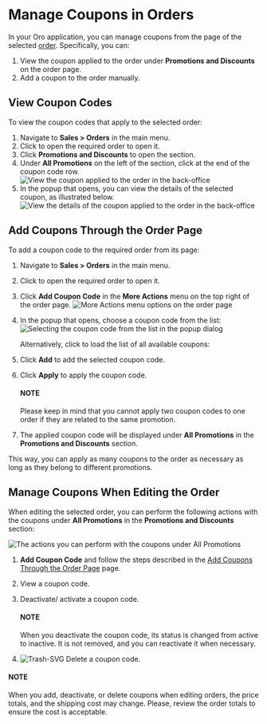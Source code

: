 <a id="user-guide-marketing-promotions-coupons-manage"></a>

# Manage Coupons in Orders

<!-- begin_edit_in_order_body -->

In your Oro application, you can manage coupons from the page of the selected [order](../../../sales/orders/index.md#user-guide-sales-orders). Specifically, you can:

1. View the coupon applied to the order under **Promotions and Discounts** on the order page.
2. Add a coupon to the order manually.

## View Coupon Codes

To view the coupon codes that apply to the selected order:

1. Navigate to **Sales > Orders** in the main menu.
2. Click to open the required order to open it.
3. Click **Promotions and Discounts** to open the section.
4. Under **All Promotions** on the left of the section, click <i class="fa fa-eye fa-lg" aria-hidden="true"></i> at the end of the coupon code row.
   ![View the coupon applied to the order in the back-office](user/img/marketing/coupons/ViewCouponsIcon.png)
5. In the popup that opens, you can view the details of the selected coupon, as illustrated below.
   ![View the details of the coupon applied to the order in the back-office](user/img/marketing/coupons/ViewCoupon.png)

## Add Coupons Through the Order Page

To add a coupon code to the required order from its page:

1. Navigate to **Sales > Orders** in the main menu.
2. Click to open the required order to open it.
3. Click **Add Coupon Code** in the **More Actions** menu on the top right of the order page.
   ![More Actions menu options on the order page](user/img/marketing/promotions/more-actions-discount.png)
4. In the popup that opens, choose a coupon code from the list:
   ![Selecting the coupon code from the list in the popup dialog](user/img/marketing/coupons/CouponCodesListOrder.png)

   Alternatively, click <i class="fa fa-bars fa-lg" aria-hidden="true"></i> to load the list of all available coupons:
5. Click **Add** to add the selected coupon code.
6. Click **Apply** to apply the coupon code.

   #### NOTE
   Please keep in mind that you cannot apply two coupon codes to one order if they are related to the same promotion.
7. The applied coupon code will be displayed under **All Promotions** in the **Promotions and Discounts** section.

This way, you can apply as many coupons to the order as necessary as long as they belong to different promotions.

## Manage Coupons When Editing the Order

When editing the selected order, you can perform the following actions with the coupons under **All Promotions** in the **Promotions and Discounts** section:

![The actions you can perform with the coupons under All Promotions](user/img/marketing/coupons/AllPromotionsSectioninEditOrderForm.png)
1. **Add Coupon Code** and follow the steps described in the [Add Coupons Through the Order Page](index.md#user-guide-marketing-promotions-coupons-edit-on-order-page) page.
2. <i class="fa fa-eye fa-lg" aria-hidden="true"></i> View a coupon code.
3. <i class="fa fa-times fa-lg" aria-hidden="true"></i> Deactivate/<i class="fa fa-check fa-lg" aria-hidden="true"></i> activate a coupon code.

   #### NOTE
   When you deactivate the coupon code, its status is changed from active to inactive. It is not removed, and you can reactivate it when necessary.
4. ![Trash-SVG](_themes/sphinx_rtd_theme/static/svg-icons/trash.svg) Delete a coupon code.

#### NOTE
When you add, deactivate, or delete coupons when editing orders, the price totals, and the shipping cost may change. Please, review the order totals to ensure the cost is acceptable.

<!-- finish_edit_in_order_body -->
<!-- fa-bars = fa-navicon -->
<!-- Ic Tiles is used as Set As Default in saved views, and as tiles in display layout options -->
<!-- IcPencil refers to Rename in Commerce and Inline Editing in CRM -->
<!-- Check mark in the square. -->
<!-- SortDesc is also used as drop-down arrow -->
<!-- A -->
<!-- B -->
<!-- C -->
<!-- D -->
<!-- E -->
<!-- F -->
<!-- G -->
<!-- H -->
<!-- I -->
<!-- L -->
<!-- M -->
<!-- P -->
<!-- R -->
<!-- S -->
<!-- T -->
<!-- U -->
<!-- Z -->
